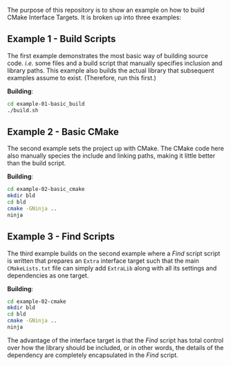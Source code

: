 The purpose of this repository is to show an example on how to build CMake Interface Targets.  It is broken up into three examples:

## Example 1 - Build Scripts
The first example demonstrates the most basic way of building source code.  *i.e.* some files and a build script that manually specifies inclusion and library paths.  This example also builds the actual library that subsequent examples assume to exist. (Therefore, run this first.)

**Building**:
```sh
cd example-01-basic_build
./build.sh
```

## Example 2 - Basic CMake

The second example sets the project up with CMake.  The CMake code here also manually species the include and linking paths, making it little better than the build script.

**Building**:
```sh
cd example-02-basic_cmake
mkdir bld
cd bld
cmake -GNinja ..
ninja
```

## Example 3 - Find Scripts

The third example builds on the second example where a *Find* script script is written that prepares an `Extra` interface target such that the main `CMakeLists.txt` file can simply add `ExtraLib` along with all its settings and dependencies as one target.

**Building**:
```sh
cd example-02-cmake
mkdir bld
cd bld
cmake -GNinja ..
ninja
```

The advantage of the interface target is that the *Find* script has total control over how the library should be included, or in other words, the details of the dependency are completely encapsulated in the *Find* script.
